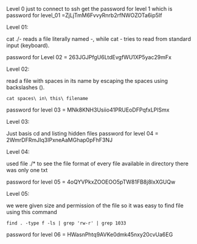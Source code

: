 Level 0 just to connect to ssh 
get the password  for level 1 which is 
password for level_01 =ZjLjTmM6FvvyRnrb2rfNWOZOTa6ip5If

Level 01:

cat ./- reads a file literally named -, while cat - tries to read from standard input (keyboard).

password for Level 02 = 263JGJPfgU6LtdEvgfWU1XP5yac29mFx

Level 02:

read a file with spaces in its name by escaping the spaces using backslashes (\).
```
cat spaces\ in\ this\ filename
```

password for level 03 = MNk8KNH3Usiio41PRUEoDFPqfxLPlSmx

Level 03:

Just basis cd and listing hidden files
password for level 04 = 2WmrDFRmJIq3IPxneAaMGhap0pFhF3NJ

Level 04:

used file ./* to see the file format of every file available in directory there was only one txt

password for level 05 = 4oQYVPkxZOOEOO5pTW81FB8j8lxXGUQw

Level 05:

we were given size and permission of the file so it was easy to find file using this command
```
find . -type f -ls | grep 'rw-r' | grep 1033
```

password for level 06  =  HWasnPhtq9AVKe0dmk45nxy20cvUa6EG

